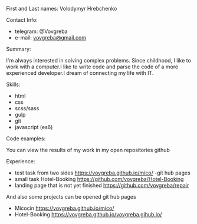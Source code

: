 First and Last names: Volodymyr Hrebchenko 

Contact Info:
- telegram: @Vovgreba
- e-mail: vovgreba@gmail.com

Summary:

I'm always interested in solving complex problems. Since childhood, I like to work with a computer.I like to write code and parse the code of a more experienced developer.I dream of connecting my life with IT.

Skills:

 - html 
 - css 
 - scss/sass
 - gulp 
 - git
 - javascript (es6)
 
 
 Code examples:
  
  You can view the results of my work in my open repositories github
  
 Experience:
 
 - test task from two sides  https://vovgreba.github.io/mico/ -git hub pages
 - small task Hotel-Booking  https://github.com/vovgreba/Hotel-Booking
 - landing page that is not yet finished  https://github.com/vovgreba/repair
 
 And also some projects can be opened git hub pages

 - Micocin https://vovgreba.github.io/mico/
 - Hotel-Booking https://vovgreba.github.io/vovgreba.gihub.io/